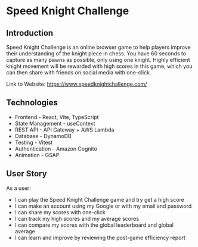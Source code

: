 # Speed Knight Challenge

## Introduction
Speed Knight Challenge is an online browser game to help players improve their understanding of the knight piece in chess. You have 60 seconds to capture as many pawns as possible, only using one knight. Highly efficient knight movement will be rewarded with high scores in this game, which you can then share with friends on social media with one-click.

Link to Website: https://www.speedknightchallenge.com/

## Technologies
- Frontend - React, Vite, TypeScript
- State Management - useContext
- REST API - API Gateway + AWS Lambda
- Database - DynamoDB
- Testing - Vitest
- Authentication - Amazon Cognito
- Animation - GSAP

## User Story
As a user:
- I can play the Speed Knight Challenge game and try get a high score
- I can make an account using my Google or with my email and password
- I can share my scores with one-click
- I can track my high scores and my average scores
- I can compare my scores with the global leaderboard and global average
- I can learn and improve by reviewing the post-game efficiency report


